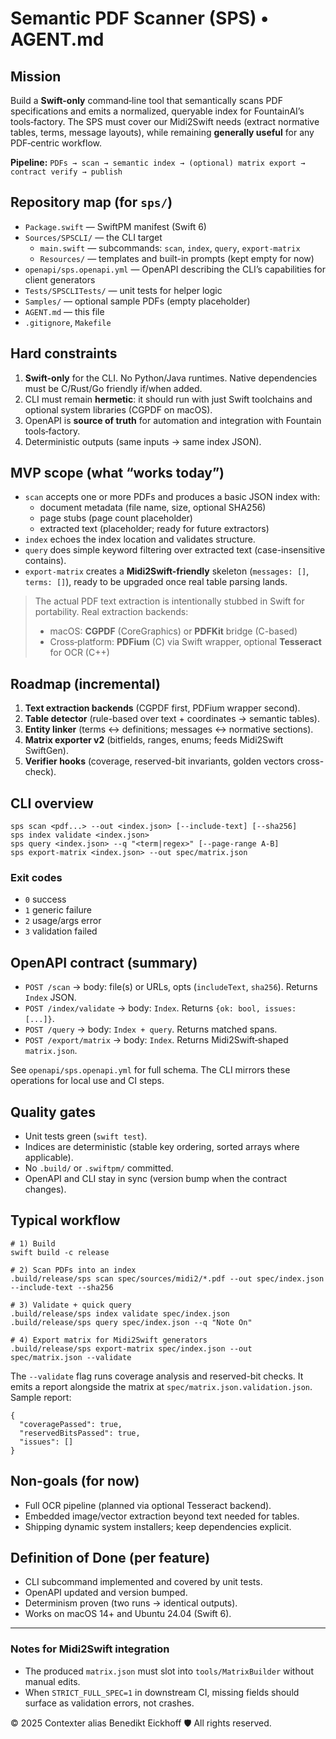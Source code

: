 # Semantic PDF Scanner (SPS) • AGENT.md

## Mission
Build a **Swift-only** command‑line tool that semantically scans PDF specifications and emits a normalized, queryable index for FountainAI’s tools‑factory. The SPS must cover our Midi2Swift needs (extract normative tables, terms, message layouts), while remaining **generally useful** for any PDF‑centric workflow.

**Pipeline:** `PDFs → scan → semantic index → (optional) matrix export → contract verify → publish`

## Repository map (for `sps/`)
- `Package.swift` — SwiftPM manifest (Swift 6)
- `Sources/SPSCLI/` — the CLI target
  - `main.swift` — subcommands: `scan`, `index`, `query`, `export-matrix`
  - `Resources/` — templates and built-in prompts (kept empty for now)
- `openapi/sps.openapi.yml` — OpenAPI describing the CLI’s capabilities for client generators
- `Tests/SPSCLITests/` — unit tests for helper logic
- `Samples/` — optional sample PDFs (empty placeholder)
- `AGENT.md` — this file
- `.gitignore`, `Makefile`

## Hard constraints
1. **Swift-only** for the CLI. No Python/Java runtimes. Native dependencies must be C/Rust/Go friendly if/when added.
2. CLI must remain **hermetic**: it should run with just Swift toolchains and optional system libraries (CGPDF on macOS).
3. OpenAPI is **source of truth** for automation and integration with Fountain tools‑factory.
4. Deterministic outputs (same inputs → same index JSON).

## MVP scope (what “works today”)
- `scan` accepts one or more PDFs and produces a basic JSON index with:
  - document metadata (file name, size, optional SHA256)
  - page stubs (page count placeholder)
  - extracted text (placeholder; ready for future extractors)
- `index` echoes the index location and validates structure.
- `query` does simple keyword filtering over extracted text (case-insensitive contains).
- `export-matrix` creates a **Midi2Swift-friendly** skeleton (`messages: []`, `terms: []`), ready to be upgraded once real table parsing lands.

> The actual PDF text extraction is intentionally stubbed in Swift for portability. Real extraction backends:
> - macOS: **CGPDF** (CoreGraphics) or **PDFKit** bridge (C-based)
> - Cross‑platform: **PDFium** (C) via Swift wrapper, optional **Tesseract** for OCR (C++)

## Roadmap (incremental)
1. **Text extraction backends** (CGPDF first, PDFium wrapper second).
2. **Table detector** (rule-based over text + coordinates → semantic tables).
3. **Entity linker** (terms ↔ definitions; messages ↔ normative sections).
4. **Matrix exporter v2** (bitfields, ranges, enums; feeds Midi2Swift SwiftGen).
5. **Verifier hooks** (coverage, reserved-bit invariants, golden vectors cross-check).

## CLI overview
```
sps scan <pdf...> --out <index.json> [--include-text] [--sha256]
sps index validate <index.json>
sps query <index.json> --q "<term|regex>" [--page-range A-B]
sps export-matrix <index.json> --out spec/matrix.json
```

### Exit codes
- `0` success
- `1` generic failure
- `2` usage/args error
- `3` validation failed

## OpenAPI contract (summary)
- `POST /scan` → body: file(s) or URLs, opts (`includeText`, `sha256`). Returns `Index` JSON.
- `POST /index/validate` → body: `Index`. Returns `{ok: bool, issues:[...]}`.
- `POST /query` → body: `Index + query`. Returns matched spans.
- `POST /export/matrix` → body: `Index`. Returns Midi2Swift‑shaped `matrix.json`.

See `openapi/sps.openapi.yml` for full schema. The CLI mirrors these operations for local use and CI steps.

## Quality gates
- Unit tests green (`swift test`).
- Indices are deterministic (stable key ordering, sorted arrays where applicable).
- No `.build/` or `.swiftpm/` committed.
- OpenAPI and CLI stay in sync (version bump when the contract changes).

## Typical workflow
```
# 1) Build
swift build -c release

# 2) Scan PDFs into an index
.build/release/sps scan spec/sources/midi2/*.pdf --out spec/index.json --include-text --sha256

# 3) Validate + quick query
.build/release/sps index validate spec/index.json
.build/release/sps query spec/index.json --q "Note On"

# 4) Export matrix for Midi2Swift generators
.build/release/sps export-matrix spec/index.json --out spec/matrix.json --validate
```

The `--validate` flag runs coverage analysis and reserved-bit checks.
It emits a report alongside the matrix at `spec/matrix.json.validation.json`.
Sample report:

```
{
  "coveragePassed": true,
  "reservedBitsPassed": true,
  "issues": []
}
```

## Non-goals (for now)
- Full OCR pipeline (planned via optional Tesseract backend).
- Embedded image/vector extraction beyond text needed for tables.
- Shipping dynamic system installers; keep dependencies explicit.

## Definition of Done (per feature)
- CLI subcommand implemented and covered by unit tests.
- OpenAPI updated and version bumped.
- Determinism proven (two runs → identical outputs).
- Works on macOS 14+ and Ubuntu 24.04 (Swift 6).

---

### Notes for Midi2Swift integration
- The produced `matrix.json` must slot into `tools/MatrixBuilder` without manual edits.
- When `STRICT_FULL_SPEC=1` in downstream CI, missing fields should surface as validation errors, not crashes.

© 2025 Contexter alias Benedikt Eickhoff 🛡️ All rights reserved.
